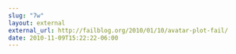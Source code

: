 ```yaml
---
slug: "7w"
layout: external
external_url: http://failblog.org/2010/01/10/avatar-plot-fail/
date: 2010-11-09T15:22:22-06:00
---
```

